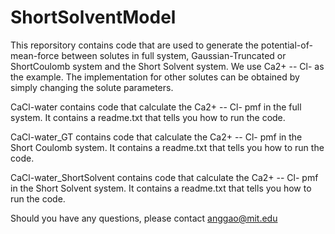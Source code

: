 # ShortSolventModel

This reporsitory contains code that are used to generate the potential-of-mean-force between solutes in full system, Gaussian-Truncated or ShortCoulomb system and the Short Solvent system. We use Ca2+ -- Cl- as the example. The implementation for other solutes can be obtained by simply changing the solute parameters.

CaCl-water contains code that calculate the Ca2+ -- Cl- pmf in the full system. It contains a readme.txt that tells you how to run the code.

CaCl-water_GT contains code that calculate the Ca2+ -- Cl- pmf in the Short Coulomb system. It contains a readme.txt that tells you how to run the code.

CaCl-water_ShortSolvent contains code that calculate the Ca2+ -- Cl- pmf in the Short Solvent system. It contains a readme.txt that tells you how to run the code.

Should you have any questions, please contact anggao@mit.edu
